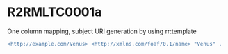 
# R2RMLTC0001a
One column mapping, subject URI generation by using rr:template

```diff
<http://example.com/Venus> <http://xmlns.com/foaf/0.1/name> "Venus" .
```
